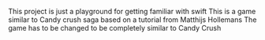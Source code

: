This project is just a playground for getting familiar with swift
This is a game similar to Candy crush saga based on a tutorial from Matthijs Hollemans
The game has to be changed to be completely similar to Candy Crush

